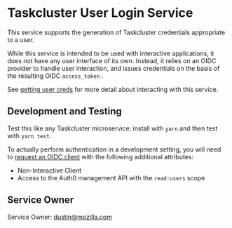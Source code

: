 Taskcluster User Login Service
==============================

This service supports the generation of Taskcluster credentials appropriate to
a user.

While this service is intended to be used with interactive applications, it
does not have any user interface of its own. Instead, it relies on an OIDC
provider to handle user interaction, and issues credentials on the basis of the
resulting OIDC `access_token` .

See [getting user
creds](https://docs.taskcluster.net/reference/integrations/taskcluster-login/getting-user-creds)
for more detail about interacting with this service.

## Development and Testing

Test this like any Taskcluster microservice: install with `yarn` and then test
with `yarn test`.

To actually perform authentication in a development setting, you will need to
[request an OIDC
client](https://mozilla.service-now.com/sp?id=sc_cat_item&sys_id=1e9746c20f76aa0087591d2be1050ecb) with the following additional attributes:

 * Non-Interactive Client
 * Access to the Auth0 management API with the `read:users` scope

## Service Owner

Service Owner: dustin@mozilla.com
